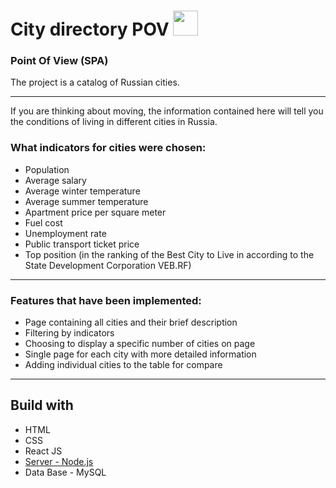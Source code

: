 # City directory POV  <img width ="40" src='https://cdn-icons.flaticon.com/png/512/1287/premium/1287899.png?token=exp=1648023829~hmac=23a17a3741b8e4f57eb6fde62208b0b2' />
### Point Of View (SPA)

The project is a catalog of Russian cities.
<hr>
If you are thinking about moving, the information contained here will tell you the conditions of living in different cities in Russia. 

### What indicators for cities were chosen:
- Population
- Average salary
- Average winter temperature
- Average summer temperature
- Apartment price per square meter
- Fuel cost
- Unemployment rate
- Public transport ticket price
- Top position (in the ranking of the Best City to Live in according to the State Development Corporation VEB.RF)

<hr>

### Features that have been implemented:
- Page containing all cities and their brief description
- Filtering by indicators
- Choosing to display a specific number of cities on page
- Single page for each city with more detailed information
- Adding individual cities to the table for compare

<hr>

## Build with
- HTML
- CSS
- React JS
- [Server - Node.js](https://github.com/medoviychai/city-directory-server)
- Data Base - MySQL
